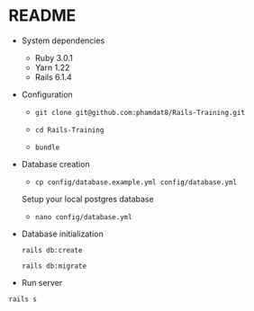 # README

* System dependencies
  - Ruby 3.0.1
  - Yarn 1.22
  - Rails 6.1.4

* Configuration
  - `git clone git@github.com:phamdat8/Rails-Training.git`
  
  - `cd Rails-Training`
  
  - `bundle`
* Database creation

  - `cp config/database.example.yml config/database.yml`
  
  Setup your local postgres database 
  - `nano config/database.yml`

* Database initialization

  `rails db:create`
  
  `rails db:migrate`
* Run server

`rails s`

